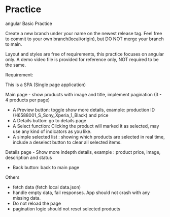 # Practice
angular Basic Practice

Create a new branch under your name on the newest release tag.
Feel free to commit to your own branch(local/origin), but DO NOT merge your branch to main.


Layout and styles are free of requirements, this practice focuses on angular only.
A demo video file is provided for reference only, NOT required to be the same.



Requirement:

This is a SPA (Single page application)

Main page - show products with image and title, implement pagination (3 - 4 products per page)
- A Preview button: toggle show more details, example: production ID (H6588001_S_Sony_Xperia_1_Black) and price
- A Details button: go to details page
- A Select function:  Clicking the product will marked it as selected, may use any kind of indicators as you like.
- A simple selected list : showing which products are selected in real time, include a deselect button to clear all selected items.

Details page - Show more indepth details, example :  product price, image, description and status
- Back button: back to main page

Others
- fetch data  (fetch local data.json)
- handle empty data, fail responses. App should not crash with any missing data.
- Do not reload the page
- pagination logic should not reset selected products
